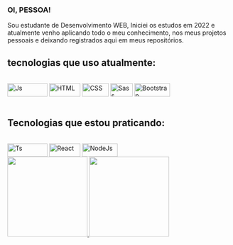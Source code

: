 ### OI, PESSOA!

Sou estudante de Desenvolvimento WEB, Iniciei os estudos em 2022 e atualmente venho aplicando todo o meu conhecimento, nos meus projetos pessoais e deixando registrados aqui em meus repositórios.

## tecnologias que uso atualmente: 
 <div style="display: inline_block"><br>
  <img align="center" alt="Js" height="30" width="90" src="https://img.shields.io/badge/JavaScript-323330?style=for-the-badge&logo=javascript&logoColor=F7DF1E">
  <img align="center" alt="HTML" height="30" width="70" src="https://img.shields.io/badge/HTML5-E34F26?style=for-the-badge&logo=html5&logoColor=white">
  <img align="center" alt="CSS" height="30" width="60" src="https://img.shields.io/badge/CSS3-1572B6?style=for-the-badge&logo=css3&logoColor=white">
  <img align="center" alt="Sass" height="30" width="50" src="https://img.shields.io/badge/Sass-CC6699?style=for-the-badge&logo=sass&logoColor=white">
  <img align="center" alt="Bootstrap" height="30" width="80" src="https://img.shields.io/badge/Bootstrap-563D7C?style=for-the-badge&logo=bootstrap&logoColor=white">

</div>
<br>

## Tecnologias que estou praticando:
 
<div style="display: inline_block"><br>
    <img align="center" alt="Ts" height="30" width="90" src="https://img.shields.io/badge/TypeScript-007ACC?style=for-the-badge&logo=typescript&logoColor=white">
     <img align="center" alt="React" height="30" width="70" src="https://img.shields.io/badge/React-20232A?style=for-the-badge&logo=react&logoColor=61DAFB">
     <img align="center" alt="NodeJs" height="30" width="80" src="https://img.shields.io/badge/Node.js-43853D?style=for-the-badge&logo=node.js&logoColor=white">
</div>

<div>
  <a href="https://github.com/DevR1sosvz">
  <img height="180em" src="https://github-readme-stats.vercel.app/api?username=DevR1sosvz&show_icons=true&theme=dracula&include_all_commits=true&count_private=true"/>
  <img height="180em" src="https://github-readme-stats.vercel.app/api/top-langs/?username=DevR1sosvz&layout=compact&langs_count=16&theme=dracula"/>
</div>

